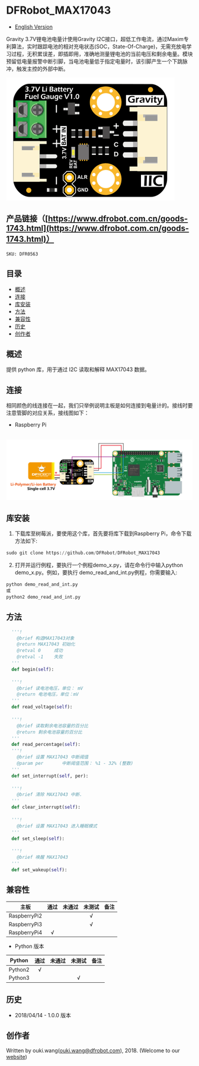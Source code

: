 # DFRobot_MAX17043

* [English Version](./README.md)

Gravity 3.7V锂电池电量计使用Gravity I2C接口，超低工作电流，通过Maxim专利算法，实时跟踪电池的相对充电状态(SOC，State-Of-Charge)，无需充放电学习过程，无积累误差，即插即用，准确地测量锂电池的当前电压和剩余电量。模块预留低电量报警中断引脚，当电池电量低于指定电量时，该引脚产生一个下跳脉冲，触发主控的外部中断。

![产品效果图](../../resources/images/DFR0563.jpg) 


## 产品链接（[https://www.dfrobot.com.cn/goods-1743.html](https://www.dfrobot.com.cn/goods-1743.html)）
    SKU: DFR0563
   
## 目录

* [概述](#概述)
* [连接](连接)
* [库安装](#库安装)
* [方法](#方法)
* [兼容性](#兼容性)
* [历史](#历史)
* [创作者](#创作者)

## 概述

提供 python 库，用于通过 I2C 读取和解释 MAX17043 数据。

## 连接
相同颜色的线连接在一起，我们只举例说明主板是如何连接到电量计的。接线时要注意管脚的对应关系，接线图如下：

* Raspberry Pi
<br>
<img src="../../resources/images/Raspberry Pi.jpg">
<br>

## 库安装
1. 下载库至树莓派，要使用这个库，首先要将库下载到Raspberry Pi，命令下载方法如下:<br>
```python
sudo git clone https://github.com/DFRobot/DFRobot_MAX17043
```
2. 打开并运行例程，要执行一个例程demo_x.py，请在命令行中输入python demo_x.py。例如，要执行 demo_read_and_int.py例程，你需要输入:<br>

```python
python demo_read_and_int.py 
或 
python2 demo_read_and_int.py 
```

## 方法

```python
  '''!
    @brief 构造MAX17043对象
    @return MAX17043 初始化
    @retval 0     成功
    @retval -1    失败
  '''
  def begin(self):
    
  '''!
    @brief 读电池电压，单位： mV
    @return 电池电压，单位：mV
  '''    
  def read_voltage(self):
    
  '''!
    @brief 读取剩余电池容量的百分比
    @return 剩余电池容量的百分比
  '''
  def read_percentage(self):
  '''!
    @brief 设置 MAX17043 中断阈值
    @param per       中断阈值范围： %1 - 32% (整数)
  '''
  def set_interrupt(self, per):
    
  '''!
    @brief 清除 MAX17043 中断.
  '''
  def clear_interrupt(self):
    
  '''!
    @brief 设置 MAX17043 进入睡眠模式
  '''
  def set_sleep(self):
    
  '''!
    @brief 唤醒 MAX17043
  ''' 
  def set_wakeup(self):
```

## 兼容性

| 主板         | 通过 | 未通过 | 未测试 | 备注 |
| ------------ | :--: | :----: | :----: | :--: |
| RaspberryPi2 |      |        |   √    |      |
| RaspberryPi3 |      |        |   √    |      |
| RaspberryPi4 |  √   |        |        |      |

* Python 版本

| Python  | 通过 | 未通过 | 未测试 | 备注 |
| ------- | :--: | :----: | :----: | ---- |
| Python2 |  √   |        |        |      |
| Python3 |      |        |   √    |      |

## 历史

- 2018/04/14 - 1.0.0 版本

## 创作者

Written by ouki.wang(ouki.wang@dfrobot.com), 2018. (Welcome to our [website](https://www.dfrobot.com/))






